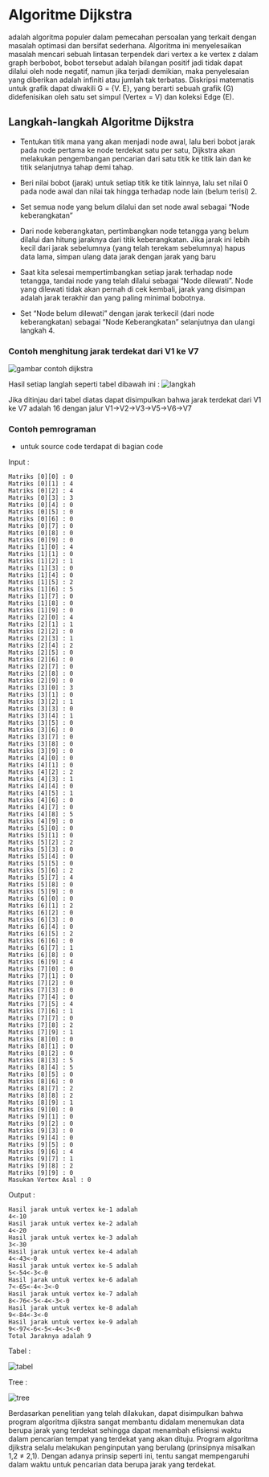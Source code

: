 # Algoritme Dijkstra
adalah algoritma populer dalam pemecahan persoalan yang terkait dengan masalah optimasi dan bersifat sederhana. Algoritma ini menyelesaikan masalah mencari sebuah lintasan terpendek dari vertex a ke vertex z dalam graph berbobot, bobot tersebut adalah bilangan positif jadi tidak dapat dilalui oleh node negatif, namun jika terjadi demikian, maka penyelesaian yang diberikan adalah infiniti atau jumlah tak terbatas.  Diskripsi matematis untuk grafik dapat diwakili G = {V. E}, yang berarti sebuah grafik (G) didefenisikan oleh satu set simpul (Vertex = V) dan koleksi Edge (E).

## Langkah-langkah Algoritme Dijkstra
- Tentukan titik mana yang akan menjadi node awal, lalu beri bobot jarak pada node pertama ke node terdekat satu per satu, Dijkstra akan melakukan pengembangan pencarian dari satu titik ke titik lain dan ke titik selanjutnya tahap demi tahap.

- Beri nilai bobot (jarak) untuk setiap titik ke titik lainnya, lalu set nilai 0 pada node awal dan nilai tak hingga terhadap node lain (belum terisi) 2.

- Set semua node yang belum dilalui  dan set node awal sebagai “Node keberangkatan”

- Dari node keberangkatan, pertimbangkan node tetangga yang belum dilalui dan hitung jaraknya dari titik keberangkatan. Jika jarak ini lebih kecil dari jarak sebelumnya (yang telah terekam sebelumnya) hapus data lama, simpan ulang data jarak dengan jarak yang baru

- Saat kita selesai mempertimbangkan setiap jarak terhadap node tetangga, tandai node yang telah dilalui sebagai “Node dilewati”. Node yang dilewati tidak akan pernah di cek kembali, jarak yang disimpan adalah jarak terakhir dan yang paling minimal bobotnya.

- Set “Node belum dilewati” dengan jarak terkecil (dari node keberangkatan) sebagai “Node Keberangkatan” selanjutnya dan ulangi langkah 4.

### Contoh menghitung jarak terdekat dari V1 ke V7 
![gambar contoh dijkstra](https://user-images.githubusercontent.com/81666422/116695200-74af0280-a9ea-11eb-971e-6fa6434bdebc.png)

Hasil setiap langlah seperti tabel dibawah ini :
![langkah](https://user-images.githubusercontent.com/81666422/116695849-58f82c00-a9eb-11eb-95a7-42e1074d07fe.png)

Jika ditinjau dari tabel diatas dapat disimpulkan bahwa jarak terdekat dari V1 ke V7 adalah 16 dengan jalur V1->V2->V3->V5->V6->V7

### Contoh pemrograman
- untuk source code terdapat di bagian code

Input :
```
Matriks [0][0] : 0
Matriks [0][1] : 4
Matriks [0][2] : 4
Matriks [0][3] : 3
Matriks [0][4] : 0
Matriks [0][5] : 0
Matriks [0][6] : 0
Matriks [0][7] : 0
Matriks [0][8] : 0
Matriks [0][9] : 0
Matriks [1][0] : 4
Matriks [1][1] : 0
Matriks [1][2] : 1
Matriks [1][3] : 0
Matriks [1][4] : 0
Matriks [1][5] : 2
Matriks [1][6] : 5
Matriks [1][7] : 0
Matriks [1][8] : 0
Matriks [1][9] : 0
Matriks [2][0] : 4
Matriks [2][1] : 1
Matriks [2][2] : 0
Matriks [2][3] : 1
Matriks [2][4] : 2
Matriks [2][5] : 0
Matriks [2][6] : 0
Matriks [2][7] : 0
Matriks [2][8] : 0
Matriks [2][9] : 0
Matriks [3][0] : 3
Matriks [3][1] : 0
Matriks [3][2] : 1
Matriks [3][3] : 0
Matriks [3][4] : 1
Matriks [3][5] : 0
Matriks [3][6] : 0
Matriks [3][7] : 0
Matriks [3][8] : 0
Matriks [3][9] : 0
Matriks [4][0] : 0
Matriks [4][1] : 0
Matriks [4][2] : 2
Matriks [4][3] : 1
Matriks [4][4] : 0
Matriks [4][5] : 1
Matriks [4][6] : 0
Matriks [4][7] : 0
Matriks [4][8] : 5
Matriks [4][9] : 0
Matriks [5][0] : 0
Matriks [5][1] : 0
Matriks [5][2] : 2
Matriks [5][3] : 0
Matriks [5][4] : 0
Matriks [5][5] : 0
Matriks [5][6] : 2
Matriks [5][7] : 4
Matriks [5][8] : 0
Matriks [5][9] : 0
Matriks [6][0] : 0
Matriks [6][1] : 2
Matriks [6][2] : 0
Matriks [6][3] : 0
Matriks [6][4] : 0
Matriks [6][5] : 2
Matriks [6][6] : 0
Matriks [6][7] : 1
Matriks [6][8] : 0
Matriks [6][9] : 4
Matriks [7][0] : 0
Matriks [7][1] : 0
Matriks [7][2] : 0
Matriks [7][3] : 0
Matriks [7][4] : 0
Matriks [7][5] : 4
Matriks [7][6] : 1
Matriks [7][7] : 0
Matriks [7][8] : 2
Matriks [7][9] : 1
Matriks [8][0] : 0
Matriks [8][1] : 0
Matriks [8][2] : 0
Matriks [8][3] : 5
Matriks [8][4] : 5
Matriks [8][5] : 0
Matriks [8][6] : 0
Matriks [8][7] : 2
Matriks [8][8] : 2
Matriks [8][9] : 1
Matriks [9][0] : 0
Matriks [9][1] : 0
Matriks [9][2] : 0
Matriks [9][3] : 0
Matriks [9][4] : 0
Matriks [9][5] : 0
Matriks [9][6] : 4
Matriks [9][7] : 1
Matriks [9][8] : 2
Matriks [9][9] : 0
Masukan Vertex Asal : 0
```
Output :
```
Hasil jarak untuk vertex ke-1 adalah
4<-10
Hasil jarak untuk vertex ke-2 adalah
4<-20
Hasil jarak untuk vertex ke-3 adalah
3<-30
Hasil jarak untuk vertex ke-4 adalah
4<-43<-0
Hasil jarak untuk vertex ke-5 adalah
5<-54<-3<-0
Hasil jarak untuk vertex ke-6 adalah
7<-65<-4<-3<-0
Hasil jarak untuk vertex ke-7 adalah
8<-76<-5<-4<-3<-0
Hasil jarak untuk vertex ke-8 adalah
9<-84<-3<-0
Hasil jarak untuk vertex ke-9 adalah
9<-97<-6<-5<-4<-3<-0
Total Jaraknya adalah 9
```
Tabel :

![tabel](https://user-images.githubusercontent.com/81666422/116698155-416e7280-a9ee-11eb-9598-09fda55bb9ee.JPG)

Tree :

![tree](https://user-images.githubusercontent.com/81666422/116698259-58ad6000-a9ee-11eb-8731-e5e032154c27.JPG)

Berdasarkan penelitian yang telah dilakukan, dapat disimpulkan bahwa program algoritma djikstra sangat membantu didalam menemukan data berupa jarak yang terdekat sehingga dapat menambah efisiensi waktu dalam pencarian tempat yang terdekat yang akan dituju. Program algoritma djikstra selalu melakukan penginputan yang berulang (prinsipnya misalkan 1,2 ≠ 2,1). Dengan adanya prinsip seperti ini, tentu sangat mempengaruhi dalam waktu untuk pencarian data berupa jarak yang terdekat. 
